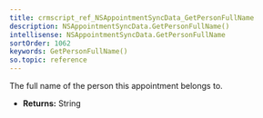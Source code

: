 ```yaml
---
title: crmscript_ref_NSAppointmentSyncData_GetPersonFullName
description: NSAppointmentSyncData.GetPersonFullName()
intellisense: NSAppointmentSyncData.GetPersonFullName
sortOrder: 1062
keywords: GetPersonFullName()
so.topic: reference
---
```



The full name of the person this appointment belongs to.



* **Returns:** String


